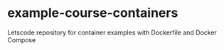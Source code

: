# example-course-containers

Letscode repository for container examples with Dockerfile and Docker Compose

